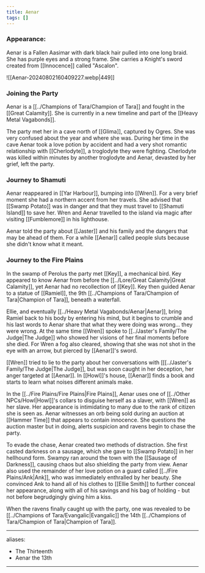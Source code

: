 ```yaml
---
title: Aenar
tags: []
---
```

### Appearance: 
Aenar is a Fallen Aasimar with dark black hair pulled into one long braid. She has purple eyes and a strong frame. She carries a Knight's sword created from [[Innocence]] called "Ascalon".

![[Aenar-20240802160409227.webp|449]]
### Joining the Party
Aenar is a [[../Champions of Tara/Champion of Tara]] and fought in the [[Great Calamity]]. She is currently in a new timeline and part of the [[Heavy Metal Vagabonds]]. 

The party met her in a cave north of [[Glima]], captured by Ogres. She was very confused about the year and where she was. During her time in the cave Aenar took a love potion by accident and had a very shot romantic relationship with [[Cherlodyte]], a troglodyte they were fighting. Cherlodyte was killed within minutes by another troglodyte and Aenar, devasted by her grief, left the party. 

### Journey to Shamuti
Aenar reappeared in [[Yar Harbour]], bumping into [[Wren]]. For a very brief moment she had a northern accent from her travels. She advised that [[Swamp Potato]] was in danger and that they must travel to [[Shamuti Island]] to save her. Wren and Aenar travelled to the island via magic after visiting [[Fumblemore]] in his lighthouse.

Aenar told the party about [[Jaster]] and his family and the dangers that may be ahead of them. For a while [[Aenar]] called people sluts because she didn't know what it meant. 

### Journey to the Fire Plains
In the swamp of Perolus the party met [[Key]], a mechanical bird. Key appeared to know Aenar from before the [[../Lore/Great Calamity|Great Calamity]], yet Aenar had no recollection of [[Key]]. Key then guided Aenar to a statue of [[Ramiel]], the 9th [[../Champions of Tara/Champion of Tara|Champion of Tara]], beneath a waterfall. 

Ellie, and eventually [[../Heavy Metal Vagabonds/Aenar|Aenar]], bring Ramiel back to his body by entering his mind, but it begins to crumble and his last words to Aenar share that what they were doing was wrong... they were wrong. At the same time [[Wren]] spoke to [[../Jaster's Family/The Judge|The Judge]] who showed her visions of her final moments before she died. For Wren a fog also cleared, showing that she was not shot in the eye with an arrow, but pierced by [[Aenar]]'s sword. 

[[Wren]] tried to lie to the party about her conversations with [[[../Jaster's Family/The Judge|The Judge]], but was soon caught in her deception, her anger targeted at [[Aenar]]. In [[Howl]]'s house, [[Aenar]] finds a book and starts to learn what noises different animals make.

In the [[../Fire Plains/Fire Plains|Fire Plains]], Aenar uses one of [[../Other NPCs/Howl|Howl]]'s collars to disguise herself as a slaver, with [[Wren]] as her slave. Her appearance is intimidating to many due to the rank of citizen she is seen as. Aenar witnesses an orb being sold during an auction at [[Hammer Time]] that appears to contain innocence. She questions the auction master but in doing, alerts suspicion and ravens begin to chase the party. 

To evade the chase, Aenar created two methods of distraction. She first casted darkness on a sausage, which she gave to [[Swamp Potato]] in her hellhound form. Swampy ran around the town with the [[Sausage of Darkness]], causing chaos but also shielding the party from view. Aenar also used the remainder of her love potion on a guard called [[../Fire Plains/Ank|Ank]], who was immediately enthralled by her beauty. She convinced Ank to hand all of his clothes to [[Ellie Smith]] to further conceal her appearance, along with all of his savings and his bag of holding - but not before begrudgingly giving him a kiss. 

When the ravens finally caught up with the party, one was revealed to be [[../Champions of Tara/Evangalic|Evangalic]] the 14th [[../Champions of Tara/Champion of Tara|Champion of Tara]]. 

--- 
aliases: 
- The Thirteenth
- Aenar the 13th
---